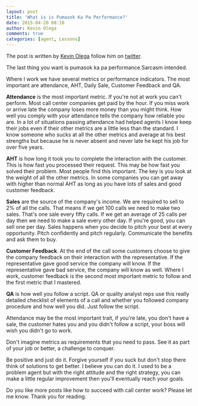 ```yaml
---
layout: post
title: 'What is is Pumasok Ka Pa Performance?'
date: 2015-04-20 08:10
author: Kevin Olega
comments: true
categories: [agent, Lessons]
---
```

The post is written by <a href="http://kevinolega.com">Kevin Olega</a> follow him on <a href="http://twitter.com/kevinolega">twitter</a>.</strong>

The last thing you want is pumasok ka pa performance.Sarcasm intended.

Where I work we have several metrics or performance indicators. The most important are attendance, AHT, Daily Sale, Customer Feedback and QA.

<strong>Attendance</strong> is the most important metric. If you're not at work you can't perform. Most call center companies get paid by the hour. If you miss work or arrive late the company loses more money than you might think. How well you comply with your attendance tells the company how reliable you are. In a lot of situations passing attendance had helped agents I know keep their jobs even if their other metrics are a little less than the standard. I know someone who sucks at all the other metrics and average at his best strengths but because he is never absent and never late he kept his job for over five years.

<strong>AHT</strong> is how long it took you to complete the interaction with the customer. This is how fast you processed their request. This may be how fast you solved their problem. Most people find this important. The key is you look at the weight of all the other metrics. In some companies you can get away with higher than normal AHT as long as you have lots of sales and good customer feedback.

<strong>Sales</strong> are the source of the company's income.  We are required to sell to 2% of all the calls. That means if we get 100 calls we need to make two sales. That's one sale every fifty calls. If we get an average of 25 calls per day then we need to make a sale every other day. If you're good, you can sell one per day. Sales happens when you decide to pitch your best at every opportunity. Pitch confidently and pitch regularly. Communicate the benefits and ask them to buy.

<strong>Customer Feedback</strong>. At the end of the call some customers choose to give the company feedback on their interaction with the representative. If the representative gave good service the company will know. If the representative gave bad service, the company will know as well. Where I work, customer feedback is the second most important metric to follow and the first metric that I mastered.

<strong>QA</strong> is how well you follow a script. QA or quality analyst reps use this really detailed checklist of elements of a call and whether you followed company procedure and how well you did. Just follow the script.

Attendance may be the most important trait, if you're late, you don't have a sale, the customer hates you and you didn't follow a script, your boss will wish you didn't go to work.

Don't imagine metrics as requirements that you need to pass. See it as part of your job or better, a challenge to conquer.

Be positive and just do it. Forgive yourself if you suck but don't stop there think of solutions to get better. I believe you can do it. I used to be a problem agent but with the right attitude and the right strategy, you can make a little regular improvement then you'll eventually reach your goals.

Do you like more posts like how to succeed with call center work? Please let me know. Thank you for reading.
